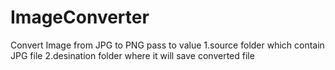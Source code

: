 # ImageConverter
Convert Image from JPG to PNG
pass to value 
1.source folder which contain JPG file
2.desination folder where it will save converted file 

